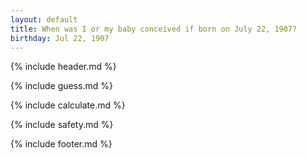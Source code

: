 ```yaml
---
layout: default
title: When was I or my baby conceived if born on July 22, 1907?
birthday: Jul 22, 1907
---
```


{% include header.md %}

{% include guess.md %}

{% include calculate.md %}

{% include safety.md %}

{% include footer.md %}



